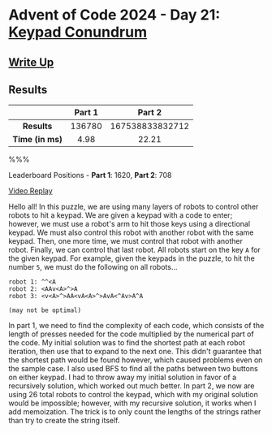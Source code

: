 # Advent of Code 2024 - Day 21: [Keypad Conundrum](https://adventofcode.com/2024/day/21)

## [Write Up](https://codingap.github.io/advent-of-code/writeups/2024/day21)

## Results

|                  | **Part 1** | **Part 2** |
| :--------------: | :--------: | :--------: |
|   **Results**    | 136780 | 167538833832712 |
| **Time (in ms)** | 4.98 | 22.21 |

%%%

Leaderboard Positions - **Part 1**: 1620, **Part 2**: 708

[Video Replay](https://youtu.be/FYsSUm6UpI8)

Hello all! In this puzzle, we are using many layers of robots to control other robots to hit a keypad. We are given a keypad with a code to enter; however, we must use a robot's arm to hit those keys using a directional keypad. We must also control this robot with another robot with the same keypad. Then, one more time, we must control that robot with another robot. Finally, we can control that last robot. All robots start on the key `A` for the given keypad. For example, given the keypads in the puzzle, to hit the number `5`, we must do the following on all robots...

```
robot 1: ^^<A
robot 2: <AAv<A>^>A
robot 3: <v<A>^>AA<vA<A>^>AvA<^Av>A^A

(may not be optimal)
```

In part 1, we need to find the complexity of each code, which consists of the length of presses needed for the code multiplied by the numerical part of the code. My initial solution was to find the shortest path at each robot iteration, then use that to expand to the next one. This didn't guarantee that the shortest path would be found however, which caused problems even on the sample case. I also used BFS to find all the paths between two buttons on either keypad. I had to throw away my initial solution in favor of a recursively solution, which worked out much better. In part 2, we now are using 26 total robots to control the keypad, which with my original solution would be impossible; however, with my recursive solution, it works when I add memoization. The trick is to only count the lengths of the strings rather than try to create the string itself. 